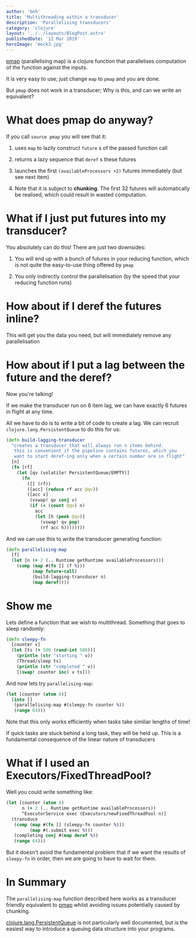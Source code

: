 ```yaml
---
author: 'bnh'
title: 'Multithreading within a transducer'
description: 'Parallelising transducers'
category: 'clojure'
layout: '../../layouts/BlogPost.astro'
publishedDate: '12 Mar 2019'
heroImage: 'mock3.jpg'
---
```


[pmap](https://clojure.github.io/clojure/clojure.core-api.html#clojure.core/pmap)
(parallelising map) is a clojure function that parallelises computation
of the function against the inputs.

It is very easy to use; just change `map` to `pmap` and you are done.

But `pmap` does not work in a transducer; Why is this, and can we write
an equivalent?

# What does pmap do anyway?

If you call `source pmap` you will see that it:

1.  uses `map` to lazily construct `future` s of the passed function
    call

2.  returns a lazy sequence that `deref` s these futures

3.  launches the first `(availableProcessors +2)` futures immediately
    (but see next item)

4.  Note that it is subject to **chunking**. The first 32 futures will
    automatically be realised, which could result in wasted computation.

# What if I just put futures into my transducer?

You absolutely can do this! There are just two downsides:

1.  You will end up with a bunch of futures in your reducing function,
    which is not quite the easy-to-use thing offered by `pmap`

2.  You only indirectly control the parallelisation (by the speed that
    your reducing function runs)

# How about if I deref the futures inline?

This will get you the data you need, but will immediately remove any
parallelisation

# How about if I put a lag between the future and the deref?

Now you're talking!

If we make the transducer run on 6 item lag, we can have exactly 6
futures in flight at any time.

All we have to do is to write a bit of code to create a lag. We can
recruit `clojure.lang.PersistentQueue` to do this for us:

```clojure
(defn build-lagging-transducer
  "creates a transducer that will always run n items behind.
   this is convenient if the pipeline contains futures, which you
   want to start deref-ing only when a certain number are in flight"
  [n]
  (fn [rf]
    (let [qv (volatile! PersistentQueue/EMPTY)]
      (fn
        ([] (rf))
        ([acc] (reduce rf acc @qv))
        ([acc v]
         (vswap! qv conj v)
         (if (< (count @qv) n)
           acc
           (let [h (peek @qv)]
             (vswap! qv pop)
             (rf acc h))))))))
```

And we can use this to write the transducer generating function:

```clojure
(defn parallelising-map
  [f]
  (let [n (+ 2 (.. Runtime getRuntime availableProcessors))]
    (comp (map #(fn [] (f %)))
          (map future-call)
          (build-lagging-transducer n)
          (map deref))))
```

# Show me

Lets define a function that we wish to multithread. Something that goes
to sleep randomly:

```clojure
(defn sleepy-fn
  [counter v]
  (let [ts (+ 500 (rand-int 500))]
    (println (str "starting " v))
    (Thread/sleep ts)
    (println (str "completed " v))
    [(swap! counter inc) v ts]))
```

And now lets try `parallelising-map`:

```clojure
(let [counter (atom 0)]
  (into []
   (parallelising-map #(sleepy-fn counter %))
   (range 64)))
```

Note that this only works efficiently when tasks take similiar lengths
of time!

If quick tasks are stuck behind a long task, they will be held up. This
is a fundamental consequence of the linear nature of transducers

# What if I used an Executors/FixedThreadPool?

Well you could write something like:

```clojure
(let [counter (atom 0)
      n (+ 2 (.. Runtime getRuntime availableProcessors))
      ^ExecutorService exec (Executors/newFixedThreadPool n)]
  (transduce
   (comp (map #(fn [] (sleepy-fn counter %)))
         (map #(.submit exec %)))
   (completing conj #(map deref %))
   (range 64)))
```

But it doesn't avoid the fundamental problem that if we want the results
of `sleepy-fn` in order, then we are going to have to wait for them.

# In Summary

The `parallelising-map` function described here works as a transducer
friendly equivalent to
[pmap](https://clojure.github.io/clojure/clojure.core-api.html#clojure.core/pmap)
whilst avoiding issues potentially caused by chunking.

[clojure.lang.PersistentQueue](https://github.com/clojure/clojure/blob/master/src/jvm/clojure/lang/PersistentQueue.java)
is not particularly well documented, but is the easiest way to introduce
a queuing data structure into your programs.
